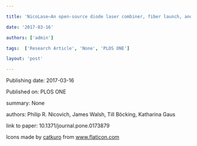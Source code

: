 ---
title: 'NicoLase—An open-source diode laser combiner, fiber launch, and sequencing controller for fluorescence microscopy'
date: '2017-03-16'
authors: ['admin']
tags:  ['Research Article', 'None', 'PLOS ONE']
layout: 'post'
---
Publishing date: 2017-03-16

Published on: PLOS ONE

summary: None

authors: Philip R. Nicovich, James Walsh, Till Böcking, Katharina Gaus

link to paper: 10.1371/journal.pone.0173879

Icons made by <a href="https://www.flaticon.com/free-icon/bookshelves_3576884" title="catkuro">catkuro</a> from <a href="https://www.flaticon.com/" title="Flaticon"> www.flaticon.com</a>
